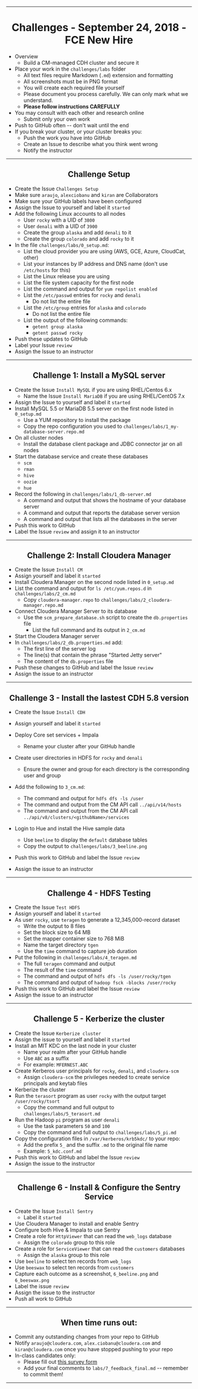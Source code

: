 <!-- CSS work goes here for the time being -->
<!-- set a:link text-decoration to none -->
<!-- set a:hover text-decoration to underline -->
<!-- http://forums.markdownpad.com/discussion/143/include-pdf-pagebreak-instructions-in-markdown/p1 -->

---
<div style="page-break-after: always;"></div>

# <center> Challenges - September 24, 2018 - FCE New Hire

* Overview
  * Build a CM-managed CDH cluster and secure it
* Place your work in the `challenges/labs` folder
  * All text files require  Markdown (`.md`) extension and formatting
  * All screenshots must be in PNG format
  * You will create each required file yourself
  * Please document you process carefully. We can only mark what we understand.
  * **Please follow instructions CAREFULLY**
* You may consult with each other and research online
  * Submit only your own work
* Push to GitHub often -- don't wait until the end
* If you break your cluster, or your cluster breaks you:
  * Push the work you have into GitHub
  * Create an Issue to describe what you think went wrong
  * Notify the instructor

---
<div style="page-break-after: always;"></div>

## <center> Challenge Setup

* Create the Issue `Challenges Setup`
* Make sure `araujo`, `alexciobanu` and `kiran` are Collaborators
* Make sure your GitHub labels have been configured
* Assign the Issue to yourself and label it `started`
* Add the following Linux accounts to all nodes
  * User `rocky` with a UID of `3800`
  * User `denali` with a UID of `3900`
  * Create the group `alaska` and add `denali` to it
  * Create the group `colorado` and add `rocky` to it
* In the file `challenges/labs/0_setup.md`:
  * List the cloud provider you are using (AWS, GCE, Azure, CloudCat, other)
  * List your instances by IP address and DNS name (don't use `/etc/hosts` for this)
  * List the Linux release you are using 
  * List the file system capacity for the first node 
  * List the command and output for `yum repolist enabled` 
  * List the `/etc/passwd` entries for `rocky` and `denali`
    * Do not list the entire file
  * List the `/etc/group` entries for `alaska` and `colorado`
    * Do not list the entire file
  * List the output of the following commands:
    * `getent group alaska`
    * `getent passwd rocky`
* Push these updates to GitHub
* Label your Issue `review` 
* Assign the Issue to an instructor

---
<div style="page-break-after: always;"></div>

## <center> Challenge 1: Install a MySQL server

* Create the Issue `Install MySQL` if you are using RHEL/Centos 6.x
  * Name the Issue `Install MariaDB` if you are using RHEL/CentOS 7.x
* Assign the Issue to yourself and label it `started`
* Install MySQL 5.5 or MariaDB 5.5 server on the first node listed in `0_setup.md`
  * Use a YUM repository to install the package
  * Copy the repo configuration you used to `challenges/labs/1_my-database-server.repo.md`
* On all cluster nodes
  * Install the database client package and JDBC connector jar on all nodes
* Start the database service and create these databases
  * `scm`
  * `rman`
  * `hive`
  * `oozie`
  * `hue`
* Record the following in `challenges/labs/1_db-server.md`
  * A command and output that shows the hostname of your database server 
  * A command and output that reports the database server version
  * A command and output that lists all the databases in the server
* Push this work to GitHub
* Label the Issue `review` and assign it to an instructor

---
<div style="page-break-after: always;"></div>

## <center> Challenge 2: Install Cloudera Manager 

* Create the Issue `Install CM`
* Assign yourself and label it `started`
* Install Cloudera Manager on the second node listed in `0_setup.md`
* List the command and output for `ls /etc/yum.repos.d` in `challenges/labs/2_cm.md`
  * Copy `cloudera-manager.repo` to `challenges/labs/2_cloudera-manager.repo.md`
* Connect Cloudera Manager Server to its database
  * Use the `scm_prepare_database.sh` script to create the `db.properties` file 
    * List the full command and its output in `2_cm.md`
* Start the Cloudera Manager server
* In `challenges/labs/2_db.properties.md` add:
  * The first line of the server log
  * The line(s) that contain the phrase "Started Jetty server"
  * The content of the `db.properties` file 
* Push these changes to GitHub and label the Issue `review`
* Assign the issue to an instructor

---
<div style="page-break-after: always;"></div>

## <center> Challenge 3 - Install the lastest CDH 5.8 version

* Create the Issue `Install CDH`
* Assign yourself and label it `started`
* Deploy Core set services + Impala
  * Rename your cluster after your GitHub handle
* Create user directories in HDFS for `rocky` and `denali`
  * Ensure the owner and group for each directory is the corresponding user and group
* Add the following to `3_cm.md`:
    * The command and output for `hdfs dfs -ls /user`
    * The command and output from the CM API call `../api/v14/hosts` 
    * The command and output from the CM API call `../api/v8/clusters/<githubName>/services`
* Login to Hue and install the Hive sample data 
    * Use `beeline` to display the `default` database tables
    * Copy the output to `challenges/labs/3_beeline.png`

* Push this work to GitHub and label the Issue `review`
* Assign the issue to an instructor

---
<div style="page-break-after: always;"></div>

## <center> Challenge 4 - HDFS Testing

* Create the Issue `Test HDFS`
* Assign yourself and label it `started`
* As user `rocky`, use `teragen` to generate a 12,345,000-record dataset
  * Write the output to 8 files
  * Set the block size to 64 MB
  * Set the mapper container size to 768 MiB
  * Name the target directory `tgen`
  * Use the `time` command to capture job duration
* Put the following in `challenges/labs/4_teragen.md`
  * The full `teragen` command and output 
  * The result of the `time` command
  * The command and output of `hdfs dfs -ls /user/rocky/tgen`
  * The command and output of `hadoop fsck -blocks /user/rocky`
* Push this work to GitHub and label the Issue `review`
* Assign the issue to an instructor

---
<div style="page-break-after: always;"></div>

## <center> Challenge 5 - Kerberize the cluster

* Create the Issue `Kerberize cluster`
* Assign the issue to yourself and label it `started`
* Install an MIT KDC on the last node in your cluster
  * Name your realm after your GitHub handle
  * Use `ABC` as a suffix
  * For example: `MFERNEST.ABC`
* Create Kerberos user principals for `rocky`, `denali`, and `cloudera-scm`
  * Assign `cloudera-scm` the privileges needed to create service principals and keytab files
* Kerberize the cluster
* Run the `terasort` program as user `rocky` with the output target `/user/rocky/tsort`
  * Copy the command and full output to `challenges/labs/5_terasort.md`
* Run the Hadoop `pi` program as user `denali`
  * Use the task parameters `50` and `100`
  * Copy the command and full output to `challenges/labs/5_pi.md`
*  Copy the configuration files in `/var/kerberos/krb5kdc/` to your repo:
    * Add the prefix `5_` and the suffix `.md` to the original file name
    * Example: `5_kdc.conf.md`
* Push this work to GitHub and label the Issue `review`
* Assign the issue to the instructor

---
<div style="page-break-after: always;"></div>

## <center> Challenge 6 - Install & Configure the Sentry Service

* Create the Issue `Install Sentry`
  * Label it `started`
* Use Cloudera Manager to install and enable Sentry
* Configure both Hive & Impala to use Sentry
* Create a role for `HttpViewer` that can read the `web_logs` database
  * Assign the `colorado` group to this role
* Create a role for `ServiceViewer` that can read the `customers` databases
  * Assign the `alaska` group to this role
* Use `beeline` to select ten records from `web_logs`
* Use `beeswax` to select ten records from `customers`
* Capture each outcome as a screenshot, `6_beeline.png` and `6_beeswax.png`
* Label the issue `review`
* Assign the issue to the instructor
* Push all work to GitHub

---
<div style="page-break-after: always;"></div>

## <center> When time runs out:

* Commit any outstanding changes from your repo to GitHub
* Notify `araujo@cloudera.com`, `alex.ciobanu@cloudera.com` and `kiran@cloudera.com` once you have stopped pushing to your repo
* In-class candidates only:
  * Please fill out [this survey form](https://goo.gl/forms/1PvoLdzGjOVh1leb2)
  * Add your final comments to `labs/7_feedback_final.md` -- remember to commit them!

---
<div style="page-break-after: always;"></div>
